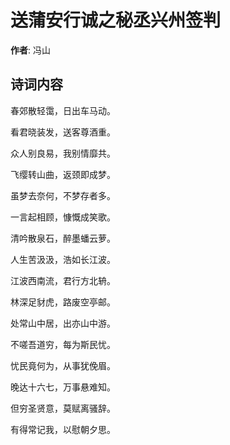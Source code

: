 # 送蒲安行诚之秘丞兴州签判

**作者**: 冯山

## 诗词内容

春郊散轻霭，日出车马动。

看君晓装发，送客尊酒重。

众人别良易，我别情靡共。

飞缨转山曲，返颈即成梦。

虽梦去奈何，不梦存者多。

一言起相顾，慷慨成笑歌。

清吟散泉石，醉墨蟠云萝。

人生苦汲汲，浩如长江波。

江波西南流，君行方北辀。

林深足豺虎，路废空亭邮。

处常山中居，出亦山中游。

不嗟吾道穷，每为斯民忧。

忧民竟何为，从事犹俛眉。

晚达十六七，万事悬难知。

但穷圣贤意，莫赋离骚辞。

有得常记我，以慰朝夕思。

